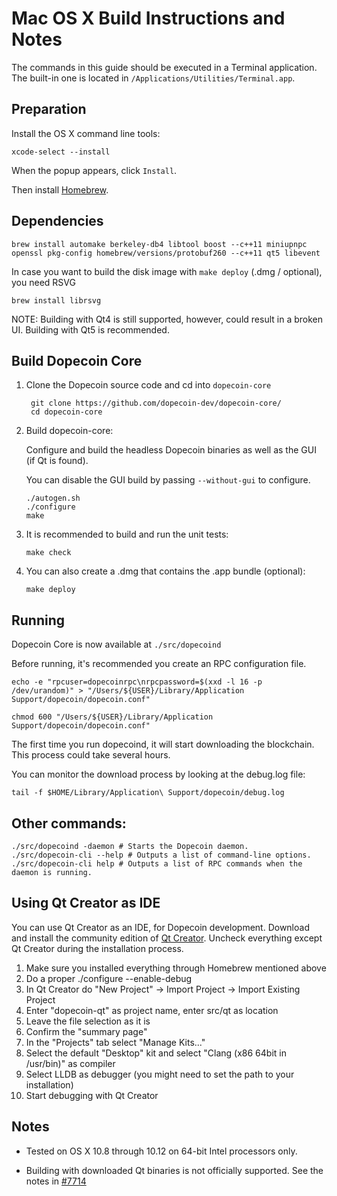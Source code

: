 Mac OS X Build Instructions and Notes
====================================
The commands in this guide should be executed in a Terminal application.
The built-in one is located in `/Applications/Utilities/Terminal.app`.

Preparation
-----------
Install the OS X command line tools:

`xcode-select --install`

When the popup appears, click `Install`.

Then install [Homebrew](http://brew.sh).

Dependencies
----------------------

    brew install automake berkeley-db4 libtool boost --c++11 miniupnpc openssl pkg-config homebrew/versions/protobuf260 --c++11 qt5 libevent

In case you want to build the disk image with `make deploy` (.dmg / optional), you need RSVG

    brew install librsvg

NOTE: Building with Qt4 is still supported, however, could result in a broken UI. Building with Qt5 is recommended.

Build Dopecoin Core
------------------------

1. Clone the Dopecoin source code and cd into `dopecoin-core`

        git clone https://github.com/dopecoin-dev/dopecoin-core/
        cd dopecoin-core

2.  Build dopecoin-core:

    Configure and build the headless Dopecoin binaries as well as the GUI (if Qt is found).

    You can disable the GUI build by passing `--without-gui` to configure.

        ./autogen.sh
        ./configure
        make

3.  It is recommended to build and run the unit tests:

        make check

4.  You can also create a .dmg that contains the .app bundle (optional):

        make deploy

Running
-------

Dopecoin Core is now available at `./src/dopecoind`

Before running, it's recommended you create an RPC configuration file.

    echo -e "rpcuser=dopecoinrpc\nrpcpassword=$(xxd -l 16 -p /dev/urandom)" > "/Users/${USER}/Library/Application Support/dopecoin/dopecoin.conf"

    chmod 600 "/Users/${USER}/Library/Application Support/dopecoin/dopecoin.conf"

The first time you run dopecoind, it will start downloading the blockchain. This process could take several hours.

You can monitor the download process by looking at the debug.log file:

    tail -f $HOME/Library/Application\ Support/dopecoin/debug.log

Other commands:
-------

    ./src/dopecoind -daemon # Starts the Dopecoin daemon.
    ./src/dopecoin-cli --help # Outputs a list of command-line options.
    ./src/dopecoin-cli help # Outputs a list of RPC commands when the daemon is running.

Using Qt Creator as IDE
------------------------
You can use Qt Creator as an IDE, for Dopecoin development.
Download and install the community edition of [Qt Creator](https://www.qt.io/download/).
Uncheck everything except Qt Creator during the installation process.

1. Make sure you installed everything through Homebrew mentioned above
2. Do a proper ./configure --enable-debug
3. In Qt Creator do "New Project" -> Import Project -> Import Existing Project
4. Enter "dopecoin-qt" as project name, enter src/qt as location
5. Leave the file selection as it is
6. Confirm the "summary page"
7. In the "Projects" tab select "Manage Kits..."
8. Select the default "Desktop" kit and select "Clang (x86 64bit in /usr/bin)" as compiler
9. Select LLDB as debugger (you might need to set the path to your installation)
10. Start debugging with Qt Creator

Notes
-----

* Tested on OS X 10.8 through 10.12 on 64-bit Intel processors only.

* Building with downloaded Qt binaries is not officially supported. See the notes in [#7714](https://github.com/bitcoin/bitcoin/issues/7714)
